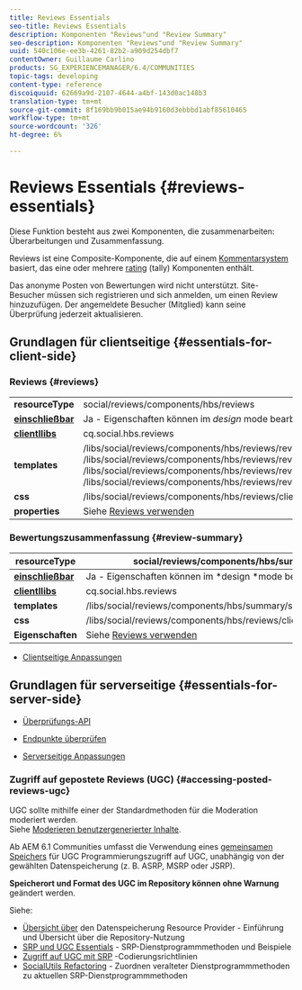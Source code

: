 ```yaml
---
title: Reviews Essentials
seo-title: Reviews Essentials
description: Komponenten "Reviews"und "Review Summary"
seo-description: Komponenten "Reviews"und "Review Summary"
uuid: 540c106e-ee3b-4261-82b2-a909d254dbf7
contentOwner: Guillaume Carlino
products: SG_EXPERIENCEMANAGER/6.4/COMMUNITIES
topic-tags: developing
content-type: reference
discoiquuid: 62669a9d-2107-4644-a4bf-143d0ac148b3
translation-type: tm+mt
source-git-commit: 8f169bb9b015ae94b9160d3ebbbd1abf85610465
workflow-type: tm+mt
source-wordcount: '326'
ht-degree: 6%

---
```



# Reviews Essentials {#reviews-essentials}

Diese Funktion besteht aus zwei Komponenten, die zusammenarbeiten: Überarbeitungen und Zusammenfassung.

Reviews ist eine Composite-Komponente, die auf einem [Kommentarsystem](essentials-comments.md) basiert, das eine oder mehrere [rating](rating-basics.md) (tally) Komponenten enthält.

Das anonyme Posten von Bewertungen wird nicht unterstützt. Site-Besucher müssen sich registrieren und sich anmelden, um einen Review hinzuzufügen. Der angemeldete Besucher (Mitglied) kann seine Überprüfung jederzeit aktualisieren.

## Grundlagen für clientseitige {#essentials-for-client-side}

### Reviews {#reviews}

<table> 
 <tbody>
  <tr>
   <td> <strong>resourceType</strong></td> 
   <td>social/reviews/components/hbs/reviews</td> 
  </tr>
  <tr>
   <td> <a href="scf.md#add-or-include-a-communities-component"><strong>einschließbar</strong></a></td> 
   <td>Ja - Eigenschaften können im <i>design </i>mode bearbeitet werden</td> 
  </tr>
  <tr>
   <td> <a href="client-customize.md#clientlibs-for-scf"><strong>clientllibs</strong></a></td> 
   <td>cq.social.hbs.reviews</td> 
  </tr>
  <tr>
   <td> <strong>templates</strong></td> 
   <td> /libs/social/reviews/components/hbs/reviews/reviews.hbs<br /> /libs/social/reviews/components/hbs/reviews/review/review.hbs<br /> /libs/social/reviews/components/hbs/reviews/review/status.hbs<br /> /libs/social/reviews/components/hbs/reviews/review/toolbar.hbs</td> 
  </tr>
  <tr>
   <td> <strong>css</strong></td> 
   <td> /libs/social/reviews/components/hbs/reviews/clientlibs/review.css</td> 
  </tr>
  <tr>
   <td><strong>properties</strong></td> 
   <td>Siehe <a href="reviews.md">Reviews verwenden</a></td> 
  </tr>
 </tbody>
</table>

### Bewertungszusammenfassung {#review-summary}

| **resourceType** | social/reviews/components/hbs/summary |
|---|---|
| [**einschließbar**](scf.md#add-or-include-a-communities-component) | Ja - Eigenschaften können im *design *mode bearbeitet werden |
| [**clientllibs**](client-customize.md#clientlibs-for-scf) | cq.social.hbs.reviews |
| **templates** | /libs/social/reviews/components/hbs/summary/summary.hbs |
| **css** | /libs/social/reviews/components/hbs/reviews/clientlibs/review.css |
| **Eigenschaften** | Siehe [Reviews verwenden](reviews.md) |

* [Clientseitige Anpassungen](client-customize.md)

## Grundlagen für serverseitige {#essentials-for-server-side}

* [Überprüfungs-API](https://helpx.adobe.com/experience-manager/6-4/sites/developing/using/reference-materials/javadoc/com/adobe/cq/social/review/client/api/package-summary.html)

* [Endpunkte überprüfen](https://helpx.adobe.com/experience-manager/6-4/sites/developing/using/reference-materials/javadoc/com/adobe/cq/social/review/client/endpoints/package-summary.html)

* [Serverseitige Anpassungen](server-customize.md)

### Zugriff auf gepostete Reviews (UGC) {#accessing-posted-reviews-ugc}

UGC sollte mithilfe einer der Standardmethoden für die Moderation moderiert werden.\
Siehe [Moderieren benutzergenerierter Inhalte](moderate-ugc.md).

Ab AEM 6.1 Communities umfasst die Verwendung eines [gemeinsamen Speichers](working-with-srp.md) für UGC Programmierungszugriff auf UGC, unabhängig von der gewählten Datenspeicherung (z. B. ASRP, MSRP oder JSRP).

**Speicherort und Format des UGC im Repository können ohne Warnung** geändert werden.

Siehe:

* [Übersicht über](srp.md)  den Datenspeicherung Resource Provider - Einführung und Übersicht über die Repository-Nutzung
* [SRP und UGC Essentials](srp-and-ugc.md)  - SRP-Dienstprogrammmethoden und Beispiele
* [Zugriff auf UGC mit SRP](accessing-ugc-with-srp.md) -Codierungsrichtlinien
* [SocialUtils Refactoring](socialutils.md)  - Zuordnen veralteter Dienstprogrammmethoden zu aktuellen SRP-Dienstprogrammmethoden

